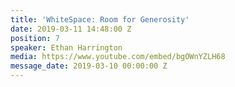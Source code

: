 ```yaml
---
title: 'WhiteSpace: Room for Generosity'
date: 2019-03-11 14:48:00 Z
position: 7
speaker: Ethan Harrington
media: https://www.youtube.com/embed/bgOWnYZLH68
message_date: 2019-03-10 00:00:00 Z
---
```


